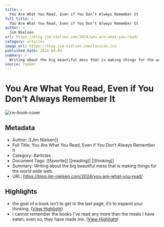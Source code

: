 ```yaml
---
title: >
  You Are What You Read, Even if You Don’t Always Remember It
full_title: >
  You Are What You Read, Even if You Don’t Always Remember It
author: >
  Jim Nielsen
url: https://blog.jim-nielsen.com/2024/you-are-what-you-read/
category: articles
image_url: https://blog.jim-nielsen.com/favicon.ico
published_date: 2024-04-09
summary: >
  Writing about the big beautiful mess that is making things for the world wide web.
source: reader
---
```

# You Are What You Read, Even if You Don’t Always Remember It

![rw-book-cover](https://blog.jim-nielsen.com/favicon.ico)

## Metadata
- Author: [[Jim Nielsen]]
- Full Title: You Are What You Read, Even if You Don’t Always Remember It
- Category: #articles
- Document Tags: [[favorite]] [[reading]] [[thinking]] 
- Summary: Writing about the big beautiful mess that is making things for the world wide web.
- URL: https://blog.jim-nielsen.com/2024/you-are-what-you-read/

## Highlights
- the goal of a book isn’t to get to the last page, it’s to expand your thinking. ([View Highlight](https://read.readwise.io/read/01hygaccv854hwajgdebwwdmfh))
- I cannot remember the books I've read any more than the meals I have eaten; even so, they have made me. ([View Highlight](https://read.readwise.io/read/01hygacbjwpye2d6zme7srkdj1))


